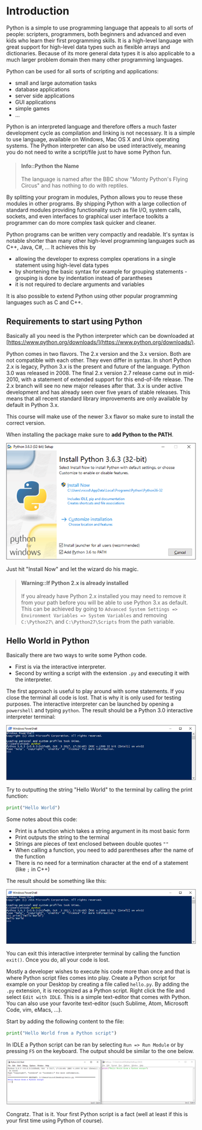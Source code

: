 # Introduction

Python is a simple to use programming language that appeals to all sorts of people: scripters, programmers, both beginners and advanced and even kids who learn their first programming skills. It is a high-level language with great support for high-level data types such as flexible arrays and dictionaries. Because of its more general data types it is also applicable to a much larger problem domain then many other programming languages.

Python can be used for all sorts of scripting and applications:
* small and large automation tasks
* database applications
* server side applications
* GUI applications
* simple games
* ...

Python is an interpreted language and therefore offers a much faster development cycle as compilation and linking is not necessary. It is a simple to use language, available on Windows, Mac OS X and Unix operating systems. The Python interpreter can also be used interactively, meaning you do not need to write a script/file just to have some Python fun.

> #### Info::Python the Name
>
> The language is named after the BBC show "Monty Python's Flying Circus" and has nothing to do with reptiles.

By splitting your program in modules, Python allows you to reuse these modules in other programs. By shipping Python with a large collection of standard modules providing functionality such as file I/O, system calls, sockets, and even interfaces to graphical user interface toolkits a programmer can do more complex task quicker and cleaner.

Python programs can be written very compactly and readable. It's syntax is notable shorter than many other high-level programming languages such as C++, Java, C#, ... It achieves this by
* allowing the developer to express complex operations in a single statement using high-level data types
* by shortening the basic syntax for example for grouping statements - grouping is done by indentation instead of parantheses
* it is not required to declare arguments and variables

It is also possible to extend Python using other popular programming languages such as C and C++.

## Requirements to start using Python

Basically all you need is the Python interpreter which can be downloaded at [https://www.python.org/downloads/](https://www.python.org/downloads/).

Python comes in two flavors. The 2.x version and the 3.x version. Both are not compatible with each other. They even differ in syntax. In short Python 2.x is legacy, Python 3.x is the present and future of the language. Python 3.0 was released in 2008. The final 2.x version 2.7 release came out in mid-2010, with a statement of extended support for this end-of-life release. The 2.x branch will see no new major releases after that. 3.x is under active development and has already seen over five years of stable releases. This means that all recent standard library improvements are only available by default in Python 3.x.

This course will make use of the newer 3.x flavor so make sure to install the correct version.

When installing the package make sure to **add Python to the PATH**.

![Installing Python](img/installing_python.png)

Just hit "Install Now" and let the wizard do his magic.

> #### Warning::If Python 2.x is already installed
>
> If you already have Python 2.x installed you may need to remove it from your path before you will be able to use Python 3.x as default. This can be achieved by going to `Advanced System Settings => Environment Variables => System Variables` and removing `C:\Python27\` and `C:\Python27\Scripts` from the path variable.

## Hello World in Python

Basically there are two ways to write some Python code.
* First is via the interactive interpreter.
* Second by writing a script with the extension `.py` and executing it with the interpreter.

The first approach is useful to play around with some statements. If you close the terminal all code is lost. That is why it is only used for testing purposes. The interactive interpreter can be launched by opening a `powershell` and typing `python`. The result should be a Python 3.0 interactive interpreter terminal:

![A Python 3.x interactive interpreter](img/python_3_interactive_interpreter.png)

Try to outputting the string "Hello World" to the terminal by calling the print function:

```python
print("Hello World")
```

Some notes about this code:
* Print is a function which takes a string argument in its most basic form
* Print outputs the string to the terminal
* Strings are pieces of text enclosed between double quotes `""`
* When calling a function, you need to add parentheses after the name of the function
* There is no need for a termination character at the end of a statement (like `;` in C++)

The result should be something like this:

![Hello World in an Interactive Interpreter Terminal](img/hello_world_interactive_interpreter.png)

You can exit this interactive interpreter terminal by calling the function `exit()`. Once you do, all your code is lost.

Mostly a developer wishes to execute his code more than once and that is where Python script files comes into play. Create a Python script for example on your Desktop by creating a file called `hello.py`. By adding the `.py` extension, it is recognized as a Python script. Right click the file and select `Edit with IDLE`. This is a simple text-editor that comes with Python. You can also use your favorite text-editor (such Sublime, Atom, Microsoft Code, vim, eMacs, ...).

Start by adding the following content to the file:

```python
print("Hello World from a Python script")
```

In IDLE a Python script can be ran by selecting `Run => Run Module` or by pressing `F5` on the keyboard. The output should be similar to the one below.

![Hello World from a Python script](img/hello_world_from_a_script.png)

Congratz. That is it. Your first Python script is a fact (well at least if this is your first time using Python of course).
